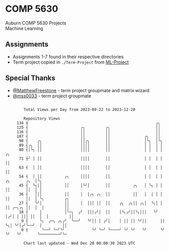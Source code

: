 # COMP 5630
Auburn COMP 5630 Projects  
Machine Learning

## Assignments
- Assignments 1-7 found in their respective directories
- Term project copied in `./Term-Project` from [ML-Project](https://github.com/wumphlett/ML-Project)

## Special Thanks
- [@MatthewFreestone](https://github.com/MatthewFreestone) - term project groupmate and matrix wizard
- [@mss0033](https://github.com/mss0033) - term project groupmate

```

        Total Views per Day from 2023-09-22 to 2023-12-20

        Repository Views
     134 ┼                                                        ╭╮
     125 ┤                       ╭╮         ╭╮                    ││
     116 ┤                       ││         ││                    ││
     107 ┤                       ││         ││               ╭╮   ││
      98 ┤    ╭╮                 ││╭╮       ││               │╰╮  │╰╮
      89 ┤╭╮  ││                 ││││       ││               │ │  │ │
      80 ┤│╰╮ ││                 ││││       ││               │ │  │ │              ╭╮
      71 ┼╯ │ ││                 ││││       ││               │ │  │ │              ││
      63 ┤  │ ││                 ││││       ││               │ │  │ │              ││
      54 ┤  │ ││          ╭╮     ││││       ││               │ │  │ │ ╭╮       ╭╮  │╰╮
      45 ┤  ╰╮││          ││     │╰╯│       ││          ╭╮   │ ╰╮ │ │ ││       ││  │ │
      36 ┤   │││          ││     │  │╭╮ ╭╮  ││          ││   │  │ │ │ ││       ││  │ ╰╮         ╭╮
      27 ┤   ╰╯│          ││     │  │││ ││  ││    ╭╮  ╭╮││ ╭╮│  ╰╮│ │ ││ ╭─╮╭╮ ││  │  │         ││
      18 ┤     │          │╰─╮  ╭╯  │││╭╯│  ││    │╰╮╭╯││╰╮│││   ╰╯ │╭╯│ │ │││ ││  │  │         ││
       9 ┤     ╰╮  ╭─╮ ╭╮╭╯  ╰──╯   ╰╯││ │ ╭╯│    │ ││ ││ ╰╯││      ││ ╰╮│ ╰╯│╭╯╰──╯  │         ││
       0 ┤      ╰──╯ ╰─╯╰╯            ╰╯ ╰─╯ ╰────╯ ╰╯ ╰╯   ╰╯      ╰╯  ╰╯   ╰╯       ╰─────────╯╰─

        Chart last updated - Wed Dec 20 00:00:30 2023 UTC
        
```
